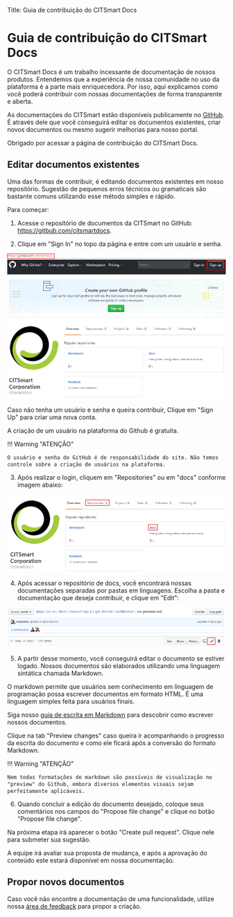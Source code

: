 Title: Guia de contribuição do CITSmart Docs

# Guia de contribuição do CITSmart Docs

O CITSmart Docs é um trabalho incessante de documentação de nossos produtos. Entendemos que a experiência de nossa comunidade no uso da plataforma é a parte mais enriquecedora. Por isso, aqui explicamos como você poderá contribuir com nossas documentações de forma transparente e aberta.

As documentações do CITSmart estão disponíveis publicamente no [GitHub](https://github.com/citsmartdocs/). É através dele que você conseguirá editar os documentos existentes, criar novos documentos ou mesmo sugerir melhorias para nosso portal.

Obrigado por acessar a página de contribuição do CITSmart Docs.

## Editar documentos existentes

 

Uma das formas de contribuir, é editando documentos existentes em nosso repositório. Sugestão de pequenos erros técnicos ou gramaticais são bastante comuns utilizando esse método simples e rápido.

Para começar:

 

1) Acesse o repositório de documentos da CITSmart no GitHub: https://gitbub.com/citsmartdocs.

2) Clique em "Sign In" no topo da página e entre com um usuário e senha.

 

![Screenshot](images/contribution-signin.png)

 

 

Caso não tenha um usuário e senha e queira contribuir, Clique em "Sign Up" para criar uma nova conta.

A criação de um usuário na plataforma do Github é gratuita.

 

!!! Warning "ATENÇÃO"

 

    O usuário e senha do GitHub é de responsabilidade do site. Não temos controle sobre a criação de usuários na plataforma.

 

3) Após realizar o login, cliquem em "Repositories" ou em "docs" conforme imagem abaixo:

 

![Screenshot](images/contribution-repositories.png)

 

4) Após acessar o repositório de docs, você encontrará nossas documentações separadas por pastas em linguagens. Escolha a pasta e documentação que deseja contribuir, e clique em "Edit":

 

![Screenshot](images/contribution-edit-files.png)

 

5) A partir desse momento, você conseguirá editar o documento se estiver logado. Nossos documentos são elaborados utilizando uma linguagem sintática chamada Markdown.

O markdown permite que usuários sem conhecimento em linguagem de programação possa escrever documentos em formato HTML. É uma linguagem simples feita para usuários finais.

Siga nosso [guia de escrita em Markdown](https://docs-7.citsmart.com/pt-br/markdown.html) para descobrir como escrever nossos documentos.

 

Clique na tab "Preview changes" caso queira ir acompanhando o progresso da escrita do documento e como ele ficará após a conversão do formato Markdown.

 

!!! Warning "ATENÇÃO"

 

    Nem todas formatações de markdown são possíveis de visualização no "preview" do Github, embora diversos elementos visuais sejam perfeitamente aplicáveis.

               

6) Quando concluir a edição do documento desejado, coloque seus comentários nos campos do "Propose file change" e clique no botão "Propose file change".

Na próxima etapa irá aparecer o botão "Create pull request". Clique nele para submeter sua sugestão.

 

A equipe irá avaliar sua proposta de mudança, e após a aprovação do conteúdo este estará disponível em nossa documentação.

## Propor novos documentos

Caso você não encontre a documentação de uma funcionalidade, utilize nossa [área de feedback][1] para propor a criação.


[1]:https://github.com/citsmartdocs/feedback
 
